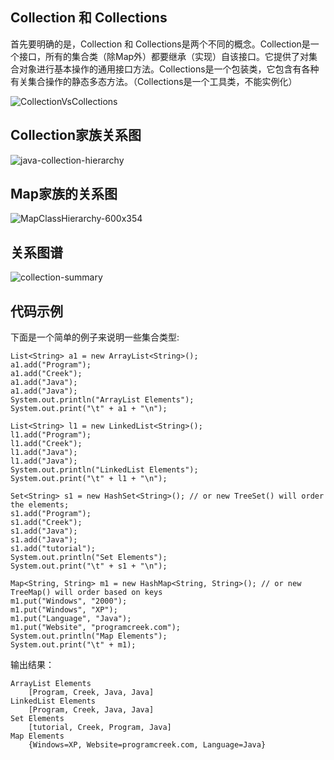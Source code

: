 ## Collection 和 Collections

首先要明确的是，Collection 和 Collections是两个不同的概念。Collection是一个接口，所有的集合类（除Map外）都要继承（实现）自该接口。它提供了对集合对象进行基本操作的通用接口方法。Collections是一个包装类，它包含有各种有关集合操作的静态多态方法。（Collections是一个工具类，不能实例化）

![CollectionVsCollections](https://ws2.sinaimg.cn/large/006tKfTcly1g0e21fmraqj30pa0czt91.jpg)

## Collection家族关系图

![java-collection-hierarchy](https://ws4.sinaimg.cn/large/006tKfTcly1g0e21kmbklj30s00glmxx.jpg)

## Map家族的关系图

![MapClassHierarchy-600x354](https://ws3.sinaimg.cn/large/006tKfTcly1g0e22045joj30go09uwer.jpg)

## 关系图谱

![collection-summary](https://ws2.sinaimg.cn/large/006tKfTcly1g0e225rt89j30h3051a9z.jpg)

## 代码示例

下面是一个简单的例子来说明一些集合类型:

```
List<String> a1 = new ArrayList<String>();
a1.add("Program");
a1.add("Creek");
a1.add("Java");
a1.add("Java");
System.out.println("ArrayList Elements");
System.out.print("\t" + a1 + "\n");

List<String> l1 = new LinkedList<String>();
l1.add("Program");
l1.add("Creek");
l1.add("Java");
l1.add("Java");
System.out.println("LinkedList Elements");
System.out.print("\t" + l1 + "\n");

Set<String> s1 = new HashSet<String>(); // or new TreeSet() will order the elements;
s1.add("Program");
s1.add("Creek");
s1.add("Java");
s1.add("Java");
s1.add("tutorial");
System.out.println("Set Elements");
System.out.print("\t" + s1 + "\n");

Map<String, String> m1 = new HashMap<String, String>(); // or new TreeMap() will order based on keys
m1.put("Windows", "2000");
m1.put("Windows", "XP");
m1.put("Language", "Java");
m1.put("Website", "programcreek.com");
System.out.println("Map Elements");
System.out.print("\t" + m1);
```

输出结果：

```
ArrayList Elements
    [Program, Creek, Java, Java]
LinkedList Elements
    [Program, Creek, Java, Java]
Set Elements
    [tutorial, Creek, Program, Java]
Map Elements
    {Windows=XP, Website=programcreek.com, Language=Java}
```